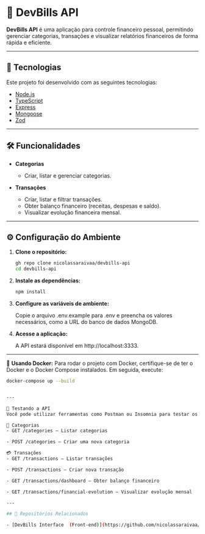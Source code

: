# 💸 DevBills API

**DevBills API** é uma aplicação para controle financeiro pessoal, permitindo gerenciar categorias, transações e visualizar relatórios financeiros de forma rápida e eficiente.

---

## 🚀 Tecnologias

Este projeto foi desenvolvido com as seguintes tecnologias:

- [Node.js](https://nodejs.org/)
- [TypeScript](https://www.typescriptlang.org/)
- [Express](https://expressjs.com/)
- [Mongoose](https://mongoosejs.com/)
- [Zod](https://zod.dev/)

---

## 🛠️ Funcionalidades

- **Categorias**
  - Criar, listar e gerenciar categorias.
  
- **Transações**
  - Criar, listar e filtrar transações.
  - Obter balanço financeiro (receitas, despesas e saldo).
  - Visualizar evolução financeira mensal.

---

## ⚙️ Configuração do Ambiente

1. **Clone o repositório:**

   ```bash
   gh repo clone nicolassaraivaa/devbills-api
   cd devbills-api
   

2. **Instale as dependências:**

   ```bash
   npm install


3. **Configure as variáveis de ambiente:**

   Copie o arquivo .env.example para .env e preencha os valores necessários, como a URL do banco de dados MongoDB.
   

4. **Acesse a aplicação:**
   
   A API estará disponível em http://localhost:3333.

---

🐳  **Usando Docker:**
Para rodar o projeto com Docker, certifique-se de ter o Docker e o Docker Compose instalados. Em seguida, execute:

   ```bash
  docker-compose up --build

   
---

🧪 Testando a API
Você pode utilizar ferramentas como Postman ou Insomnia para testar os endpoints.

  📁 Categorias
  - GET /categories – Listar categorias
  
  - POST /categories – Criar uma nova categoria

  💳 Transações
  - GET /transactions – Listar transações
  
  - POST /transactions – Criar nova transação
  
  - GET /transactions/dashboard – Obter balanço financeiro
  
  - GET /transactions/financial-evolution – Visualizar evolução mensal

---

## 🔗 Repositórios Relacionados

- [DevBills Interface  (Front-end)](https://github.com/nicolassaraivaa/devbills-front)

